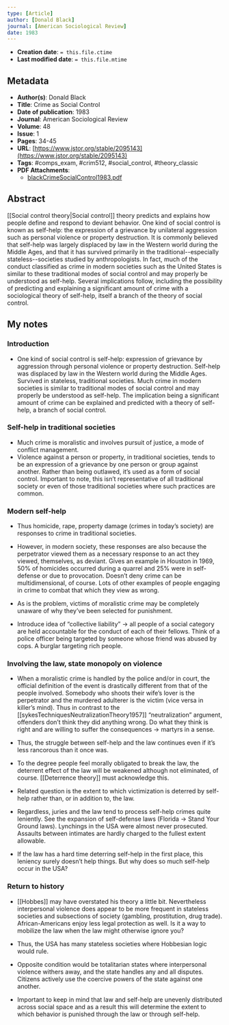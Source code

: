 ```yaml
---
type: [Article]
author: [Donald Black]
journal: [American Sociological Review]
date: 1983
---
```


* **Creation date**: `= this.file.ctime`
* **Last modified date**: `= this.file.mtime`

## Metadata

* **Author(s)**: Donald Black
* **Title**: Crime as Social Control
* **Date of publication**: 1983
* **Journal**: American Sociological Review
* **Volume**: 48
* **Issue**: 1
* **Pages**: 34-45
* **URL**: [https://www.jstor.org/stable/2095143](https://www.jstor.org/stable/2095143)
* **Tags**: #comps_exam, #crim512, #social_control, #theory_classic
* **PDF Attachments**:
  * [blackCrimeSocialControl1983.pdf](zotero://open-pdf/library/items/JS47TM7D)

## Abstract

[[Social control theory|Social control]] theory predicts and explains how people define and respond to deviant behavior. One kind of social control is known as self-help: the expression of a grievance by unilateral aggression such as personal violence or property destruction. It is commonly believed that self-help was largely displaced by law in the Western world during the Middle Ages, and that it has survived primarily in the traditional--especially stateless--societies studied by anthropologists. In fact, much of the conduct classified as crime in modern societies such as the United States is similar to these traditional modes of social control and may properly be understood as self-help. Several implications follow, including the possibility of predicting and explaining a significant amount of crime with a sociological theory of self-help, itself a branch of the theory of social control.

## My notes

### Introduction

* One kind of social control is self-help: expression of grievance by aggression through personal violence or property destruction. Self-help was displaced by law in the Western world during the Middle Ages. Survived in stateless, traditional societies. Much crime in modern societies is similar to traditional modes of social control and may properly be understood as self-help. The implication being a significant amount of crime can be explained and predicted with a theory of self-help, a branch of social control.

### Self-help in traditional societies

* Much crime is moralistic and involves pursuit of justice, a mode of conflict management.
* Violence against a person or property, in traditional societies, tends to be an expression of a grievance by one person or group against another. Rather than being outlawed, it’s used as a form of social control. Important to note, this isn’t representative of all traditional society or even of those traditional societies where such practices are common.

### Modern self-help

* Thus homicide, rape, property damage (crimes in today’s society) are responses to crime in traditional societies.
  
* However, in modern society, these responses are also because the perpetrator viewed them as a necessary response to an act they viewed, themselves, as deviant. Gives an example in Houston in 1969, 50% of homicides occurred during a quarrel and 25% were in self-defense or due to provocation. Doesn’t deny crime can be multidimensional, of course. Lots of other examples of people engaging in crime to combat that which they view as wrong.
  
* As is the problem, victims of moralistic crime may be completely unaware of why they’ve been selected for punishment.
  
* Introduce idea of “collective liability” -> all people of a social category are held accountable for the conduct of each of their fellows. Think of a police officer being targeted by someone whose friend was abused by cops. A burglar targeting rich people.

### Involving the law, state monopoly on violence

* When a moralistic crime is handled by the police and/or in court, the official definition of the event is drastically different from that of the people involved. Somebody who shoots their wife’s lover is the perpetrator and the murdered adulterer is the victim (vice versa in killer’s mind). Thus in contrast to the [[sykesTechniquesNeutralizationTheory1957]] “neutralization” argument, offenders don’t think they did anything wrong. Do what they think is right and are willing to suffer the consequences -> martyrs in a sense.
  
* Thus, the struggle between self-help and the law continues even if it’s less rancorous than it once was.
  
* To the degree people feel morally obligated to break the law, the deterrent effect of the law will be weakened although not eliminated, of course. [[Deterrence theory]] must acknowledge this.
  
* Related question is the extent to which victimization is deterred by self-help rather than, or in addition to, the law.
  
* Regardless, juries and the law tend to process self-help crimes quite leniently. See the expansion of self-defense laws (Florida -> Stand Your Ground laws). Lynchings in the USA were almost never prosecuted. Assaults between intimates are hardly charged to the fullest extent allowable.
  
* If the law has a hard time deterring self-help in the first place, this leniency surely doesn’t help things. But why does so much self-help occur in the USA?

### Return to history

* [[Hobbes]] may have overstated his theory a little bit. Nevertheless interpersonal violence does appear to be more frequent in stateless societies and subsections of society (gambling, prostitution, drug trade). African-Americans enjoy less legal protection as well. Is it a way to mobilize the law when the law might otherwise ignore you?
  
* Thus, the USA has many stateless societies where Hobbesian logic would rule.
  
* Opposite condition would be totalitarian states where interpersonal violence withers away, and the state handles any and all disputes. Citizens actively use the coercive powers of the state against one another.
  
* Important to keep in mind that law and self-help are unevenly distributed across social space and as a result this will determine the extent to which behavior is punished through the law or through self-help.